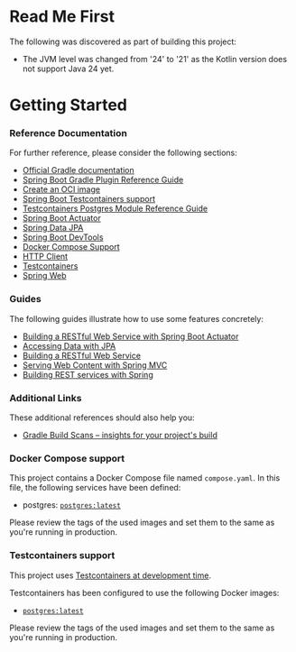 # Read Me First

The following was discovered as part of building this project:

* The JVM level was changed from '24' to '21' as the Kotlin version does not support Java 24 yet.

# Getting Started

### Reference Documentation

For further reference, please consider the following sections:

* [Official Gradle documentation](https://docs.gradle.org)
* [Spring Boot Gradle Plugin Reference Guide](https://docs.spring.io/spring-boot/4.0.0-M2/gradle-plugin)
* [Create an OCI image](https://docs.spring.io/spring-boot/4.0.0-M2/gradle-plugin/packaging-oci-image.html)
* [Spring Boot Testcontainers support](https://docs.spring.io/spring-boot/4.0.0-M2/reference/testing/testcontainers.html#testing.testcontainers)
* [Testcontainers Postgres Module Reference Guide](https://java.testcontainers.org/modules/databases/postgres/)
* [Spring Boot Actuator](https://docs.spring.io/spring-boot/4.0.0-M2/reference/actuator/index.html)
* [Spring Data JPA](https://docs.spring.io/spring-boot/4.0.0-M2/reference/data/sql.html#data.sql.jpa-and-spring-data)
* [Spring Boot DevTools](https://docs.spring.io/spring-boot/4.0.0-M2/reference/using/devtools.html)
* [Docker Compose Support](https://docs.spring.io/spring-boot/4.0.0-M2/reference/features/dev-services.html#features.dev-services.docker-compose)
* [HTTP Client](https://docs.spring.io/spring-boot/4.0.0-M2/reference/io/rest-client.html#io.rest-client.restclient)
* [Testcontainers](https://java.testcontainers.org/)
* [Spring Web](https://docs.spring.io/spring-boot/4.0.0-M2/reference/web/servlet.html)

### Guides

The following guides illustrate how to use some features concretely:

* [Building a RESTful Web Service with Spring Boot Actuator](https://spring.io/guides/gs/actuator-service/)
* [Accessing Data with JPA](https://spring.io/guides/gs/accessing-data-jpa/)
* [Building a RESTful Web Service](https://spring.io/guides/gs/rest-service/)
* [Serving Web Content with Spring MVC](https://spring.io/guides/gs/serving-web-content/)
* [Building REST services with Spring](https://spring.io/guides/tutorials/rest/)

### Additional Links

These additional references should also help you:

* [Gradle Build Scans – insights for your project's build](https://scans.gradle.com#gradle)

### Docker Compose support

This project contains a Docker Compose file named `compose.yaml`.
In this file, the following services have been defined:

* postgres: [`postgres:latest`](https://hub.docker.com/_/postgres)

Please review the tags of the used images and set them to the same as you're running in production.

### Testcontainers support

This project
uses [Testcontainers at development time](https://docs.spring.io/spring-boot/4.0.0-M2/reference/features/dev-services.html#features.dev-services.testcontainers).

Testcontainers has been configured to use the following Docker images:

* [`postgres:latest`](https://hub.docker.com/_/postgres)

Please review the tags of the used images and set them to the same as you're running in production.

